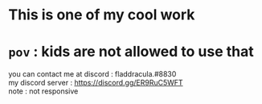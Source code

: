 # This is one of my cool work

# `pov` : kids are not allowed to use that

you can contact me at discord : fladdracula.#8830 \
my discord server : https://discord.gg/ER9RuC5WFT \
note : not responsive 
